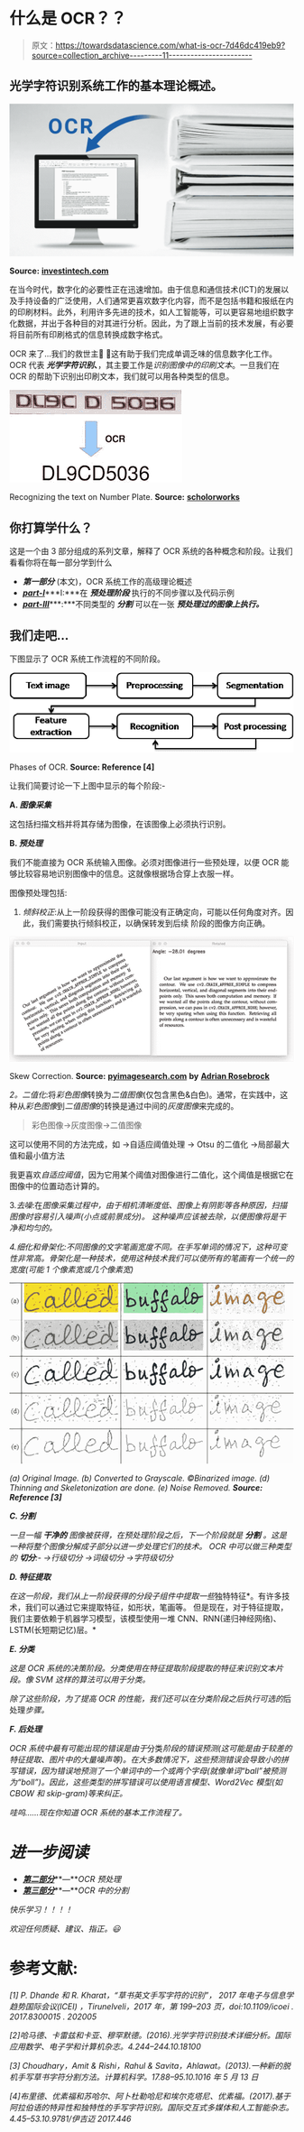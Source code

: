# 什么是 OCR？？

> 原文：<https://towardsdatascience.com/what-is-ocr-7d46dc419eb9?source=collection_archive---------11----------------------->

## 光学字符识别系统工作的基本理论概述。

![](img/a3183ec0f219adc95626038a1f209650.png)

**Source:** [**investintech.com**](https://www.investintech.com/resources/articles/ocrprogram/)

在当今时代，数字化的必要性正在迅速增加。由于信息和通信技术(ICT)的发展以及手持设备的广泛使用，人们通常更喜欢数字化内容，而不是包括书籍和报纸在内的印刷材料。此外，利用许多先进的技术，如人工智能等，可以更容易地组织数字化数据，并出于各种目的对其进行分析。因此，为了跟上当前的技术发展，有必要将目前所有印刷格式的信息转换成数字格式。

OCR 来了…我们的救世主💪 💪这有助于我们完成单调乏味的信息数字化工作。OCR 代表 ***光学字符识别*、**，其主要工作是*识别图像中的印刷文本*。一旦我们在 OCR 的帮助下识别出印刷文本，我们就可以用各种类型的信息。

![](img/01511e94a94fbc2c44a5f306bb7f05ff.png)

Recognizing the text on Number Plate. **Source:** [**scholorworks**](https://scholarworks.sjsu.edu/cgi/viewcontent.cgi?article=1726&context=etd_projects)

## 你打算学什么？

这是一个由 3 部分组成的系列文章，解释了 OCR 系统的各种概念和阶段。让我们看看你将在每一部分学到什么

*   ***第一部分*** (本文)，OCR 系统工作的高级理论概述
*   [***part-I***](https://medium.com/@susmithreddyvedere/pre-processing-in-ocr-fc231c6035a7)***I:***在 ***预处理阶段*** 执行的不同步骤以及代码示例
*   [***part-III***](https://medium.com/@susmithreddyvedere/segmentation-in-ocr-10de176cf373)***:***不同类型的 ***分割*** 可以在一张 ***预处理过的图像上执行。***

## 我们走吧…

下图显示了 OCR 系统工作流程的不同阶段。

![](img/07d50178d87a3871d421ce48908e164a.png)

Phases of OCR. **Source: Reference [4]**

让我们简要讨论一下上图中显示的每个阶段:-

**A. *图像采集***

这包括扫描文档并将其存储为图像，在该图像上必须执行识别。

**B. *预处理***

我们不能直接为 OCR 系统输入图像。必须对图像进行一些预处理，以便 OCR 能够比较容易地识别图像中的信息。这就像根据场合穿上衣服一样。

图像预处理包括:

1.  *倾斜校正*:从上一阶段获得的图像可能没有正确定向，可能以任何角度对齐。因此，我们需要执行倾斜校正，以确保转发到后续
    阶段的图像方向正确。

![](img/fec7365ec2582c0c895db0c621a82b82.png)

Skew Correction. **Source:** [**pyimagesearch.com**](https://www.pyimagesearch.com/) **by** [**Adrian Rosebrock**](https://www.pyimagesearch.com/author/adrian/)

*2。二值化*:将*彩色图像*转换为*二值图像*(仅包含黑色&白色)。通常，在实践中，这种从*彩色图像*到*二值图像*的转换是通过中间的*灰度图像*来完成的。

> 彩色图像→灰度图像→二值图像

这可以使用不同的方法完成，如
→自适应阈值处理
→ Otsu 的二值化
→局部最大值和最小值方法

我更喜欢*自适应阈值*，因为它用某个阈值对图像进行二值化，这个阈值是根据它在图像中的位置动态计算的。

3.*去噪*:在*图像采集过程中，由于相机清晰度低、图像上有阴影等各种原因，扫描图像时容易引入噪声(小点或前景成分)。
这种噪声应该被去除，以便图像将是干净和均匀的。*

*4.*细化和骨架化*:不同图像的文字笔画宽度不同。在手写单词的情况下，这种可变性非常高。骨架化是一种技术，使用这种技术我们可以使所有的笔画有一个统一的宽度(可能 1 个像素宽或几个像素宽)*

*![](img/aced523ec2f90bfdb1138466ce45012b.png)*

*(a) Original Image. (b) Converted to Grayscale. ©Binarized image. (d) Thinning and Skeletonization are done. (e) Noise Removed. **Source: Reference [3]***

***C. *分割****

*一旦一幅 ***干净的*** 图像被获得，在预处理阶段之后，下一个阶段就是 ***分割*** 。这是一种将整个图像分解成子部分以进一步处理它们的技术。
OCR 中可以做三种类型的 ***切分***:-
→行级切分
→词级切分
→字符级切分*

***D. *特征提取****

*在这一阶段，我们从上一阶段获得的分段子组件中提取一些*独特特征*。有许多技术，我们可以通过它来提取特征，如形状，笔画等。
但是现在，对于特征提取，我们主要依赖于机器学习模型，该模型使用一堆 CNN、RNN(递归神经网络)、LSTM(长短期记忆)层。*

***E. *分类****

*这是 OCR 系统的决策阶段。分类使用在特征提取阶段提取的特征来识别文本片段。像 SVM 这样的算法可以用于分类。*

*除了这些阶段，为了提高 OCR 的性能，我们还可以在分类阶段之后执行可选的*后处理*步骤。*

***F. *后处理****

*OCR 系统中最有可能出现的错误是由于*分类*阶段的错误预测(这可能是由于较差的特征提取、图片中的大量噪声等)。在大多数情况下，这些预测错误会导致小的拼写错误，因为错误地预测了一个单词中的一个或两个字母(就像单词“ball”被预测为“boll”)。因此，这些类型的拼写错误可以使用语言模型、Word2Vec 模型(如 CBOW 和 skip-gram)等来纠正。*

*哇呜……现在你知道 OCR 系统的基本工作流程了。*

# *进一步阅读*

*   *[***第二部分***](https://medium.com/@susmithreddyvedere/pre-processing-in-ocr-fc231c6035a7)***—***OCR 预处理*
*   *[***第三部分***](https://medium.com/@susmithreddyvedere/segmentation-in-ocr-10de176cf373)***—***OCR 中的分割*

*快乐学习！！！！*

*欢迎任何质疑、建议、指正。😃*

# ****参考文献:****

*[1] P. Dhande 和 R. Kharat，“草书英文手写字符的识别”， *2017 年电子与信息学趋势国际会议(ICEI)* ，Tirunelveli，2017 年，第 199–203 页，doi:10.1109/icoei . 2017.8300015 . 202005*

*[2]哈马德、卡雷兹和卡亚、穆罕默德。(2016).光学字符识别技术详细分析。国际应用数学、电子学和计算机杂志。4.244–244.10.18100*

*[3] Choudhary，Amit & Rishi，Rahul & Savita，Ahlawat。(2013).一种新的脱机手写草书字符分割方法。计算机科学。17.88–95.10.1016 年 5 月 13 日*

*[4]布里德、优素福和苏哈尔、阿卜杜勒哈尼和埃尔克塔尼、优素福。(2017).基于阿拉伯语的特异性和独特性的手写字符识别。国际交互式多媒体和人工智能杂志。4.45–53.10.9781/伊吉迈 2017.446*